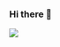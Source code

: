 ### Hi there 👋
<a href="https://ram-zip.tistory.com" target="_blank"><img src="https://img.shields.io/badge/?style=flat-square&logo=appveyor-000000?style=flat-square&logo=appveyor&logo=tistory&logoColor=FFFFFF"/></a>
<!--
**huB-ram/huB-ram** is a ✨ _special_ ✨ repository because its `README.md` (this file) appears on your GitHub profile.

Here are some ideas to get you started:

- 🔭 I’m currently working on ...
- 🌱 I’m currently learning ...
- 👯 I’m looking to collaborate on ...
- 🤔 I’m looking for help with ...
- 💬 Ask me about ...
- 📫 How to reach me: ...
- 😄 Pronouns: ...
- ⚡ Fun fact: ...
-->
